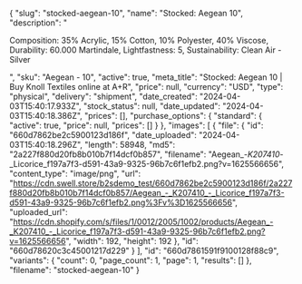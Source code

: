 {
  "slug": "stocked-aegean-10",
  "name": "Stocked: Aegean 10",
  "description": "<p>Composition: 35% Acrylic, 15% Cotton, 10% Polyester, 40% Viscose, Durability: 60.000 Martindale, Lightfastness: 5, Sustainability: Clean Air - Silver</p>",
  "sku": "Aegean - 10",
  "active": true,
  "meta_title": "Stocked: Aegean 10 | Buy Knoll Textiles online at A+R",
  "price": null,
  "currency": "USD",
  "type": "physical",
  "delivery": "shipment",
  "date_created": "2024-04-03T15:40:17.933Z",
  "stock_status": null,
  "date_updated": "2024-04-03T15:40:18.386Z",
  "prices": [],
  "purchase_options": {
    "standard": {
      "active": true,
      "price": null,
      "prices": []
    }
  },
  "images": [
    {
      "file": {
        "id": "660d7862be2c5900123d186f",
        "date_uploaded": "2024-04-03T15:40:18.296Z",
        "length": 58948,
        "md5": "2a227f880d20fb8b010b7f14dcf0b857",
        "filename": "Aegean_-_K207410_-_Licorice_f197a7f3-d591-43a9-9325-96b7c6f1efb2.png?v=1625566656",
        "content_type": "image/png",
        "url": "https://cdn.swell.store/b2sdemo_test/660d7862be2c5900123d186f/2a227f880d20fb8b010b7f14dcf0b857/Aegean_-_K207410_-_Licorice_f197a7f3-d591-43a9-9325-96b7c6f1efb2.png%3Fv%3D1625566656",
        "uploaded_url": "https://cdn.shopify.com/s/files/1/0012/2005/1002/products/Aegean_-_K207410_-_Licorice_f197a7f3-d591-43a9-9325-96b7c6f1efb2.png?v=1625566656",
        "width": 192,
        "height": 192
      },
      "id": "660d78620c3c45001217d229"
    }
  ],
  "id": "660d7861591f9100128f88c9",
  "variants": {
    "count": 0,
    "page_count": 1,
    "page": 1,
    "results": []
  },
  "filename": "stocked-aegean-10"
}